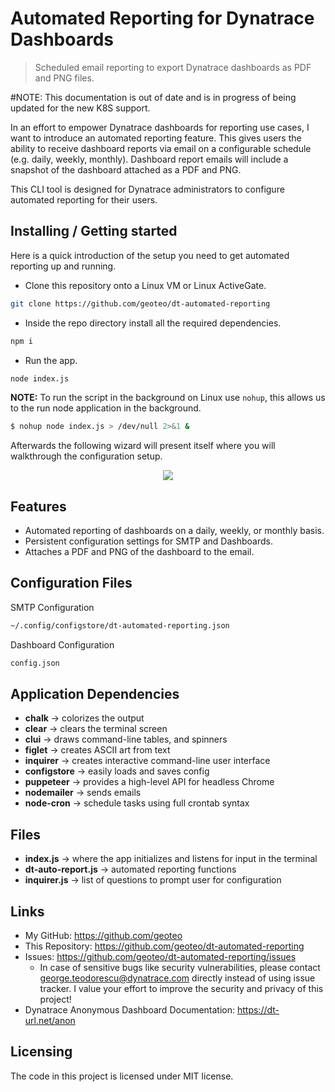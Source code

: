 # Automated Reporting for Dynatrace Dashboards
> Scheduled email reporting to export Dynatrace dashboards as PDF and PNG files.

#NOTE: This documentation is out of date and is in progress of being updated for the new K8S support.

In an effort to empower Dynatrace dashboards for reporting use cases, I want to introduce an automated reporting feature. This gives users the ability to receive dashboard reports via email on a configurable schedule (e.g. daily, weekly, monthly). Dashboard report emails will include a snapshot of the dashboard attached as a PDF and PNG.

This CLI tool is designed for Dynatrace administrators to configure automated reporting for their users.

## Installing / Getting started

Here is a quick introduction of the setup you need to get automated reporting up and running.

- Clone this repository onto a Linux VM or Linux ActiveGate.
```sh
git clone https://github.com/geoteo/dt-automated-reporting
```

- Inside the repo directory install all the required dependencies.
```sh
npm i
``` 

- Run the app.
```sh 
node index.js
```

**NOTE:** To run the script in the background on Linux use `nohup`, this allows us to the run node application in the background.
```sh
$ nohup node index.js > /dev/null 2>&1 &
```

Afterwards the following wizard will present itself where you will walkthrough the configuration setup.

<p align="center"><img src="/img/demo.gif?raw=true"/></p>

## Features

* Automated reporting of dashboards on a daily, weekly, or monthly basis.
* Persistent configuration settings for SMTP and Dashboards.
* Attaches a PDF and PNG of the dashboard to the email.

## Configuration Files

SMTP Configuration

```sh
~/.config/configstore/dt-automated-reporting.json
```

Dashboard Configuration

```sh
config.json
```

## Application Dependencies

- **chalk** &#8594; colorizes the output
- **clear** &#8594; clears the terminal screen
- **clui** &#8594; draws command-line tables, and spinners
- **figlet** &#8594; creates ASCII art from text
- **inquirer** &#8594; creates interactive command-line user interface
- **configstore** &#8594; easily loads and saves config
- **puppeteer** &#8594; provides a high-level API for headless Chrome
- **nodemailer** &#8594; sends emails
- **node-cron** &#8594; schedule tasks using full crontab syntax

## Files

- **index.js** &#8594; where the app initializes and listens for input in the terminal
- **dt-auto-report.js** &#8594; automated reporting functions
- **inquirer.js** &#8594; list of questions to prompt user for configuration

## Links

- My GitHub: https://github.com/geoteo
- This Repository: https://github.com/geoteo/dt-automated-reporting
- Issues: https://github.com/geoteo/dt-automated-reporting/issues
  - In case of sensitive bugs like security vulnerabilities, please contact
    george.teodorescu@dynatrace.com directly instead of using issue tracker. I value your effort
    to improve the security and privacy of this project!
- Dynatrace Anonymous Dashboard Documentation: https://dt-url.net/anon

## Licensing

The code in this project is licensed under MIT license.
